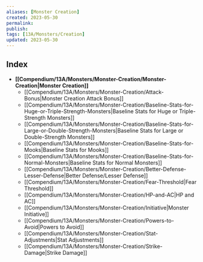 ```yaml
---
aliases: [Monster Creation]
created: 2023-05-30
permalink: 
publish: 
tags: [13A/Monsters/Creation]
updated: 2023-05-30
---
```


## Index

- **[[Compendium/13A/Monsters/Monster-Creation/Monster-Creation|Monster Creation]]**
	- [[Compendium/13A/Monsters/Monster-Creation/Attack-Bonus|Monster Creation Attack Bonus]]
	- [[Compendium/13A/Monsters/Monster-Creation/Baseline-Stats-for-Huge-or-Triple-Strength-Monsters|Baseline Stats for Huge or Triple-Strength Monsters]]
	- [[Compendium/13A/Monsters/Monster-Creation/Baseline-Stats-for-Large-or-Double-Strength-Monsters|Baseline Stats for Large or Double-Strength Monsters]]
	- [[Compendium/13A/Monsters/Monster-Creation/Baseline-Stats-for-Mooks|Baseline Stats for Mooks]]
	- [[Compendium/13A/Monsters/Monster-Creation/Baseline-Stats-for-Normal-Monsters|Baseline Stats for Normal Monsters]]
	- [[Compendium/13A/Monsters/Monster-Creation/Better-Defense-Lesser-Defense|Better Defense/Lesser Defense]]
	- [[Compendium/13A/Monsters/Monster-Creation/Fear-Threshold|Fear Threshold]]
	- [[Compendium/13A/Monsters/Monster-Creation/HP-and-AC|HP and AC]]
	- [[Compendium/13A/Monsters/Monster-Creation/Initiative|Monster Initiative]]
	- [[Compendium/13A/Monsters/Monster-Creation/Powers-to-Avoid|Powers to Avoid]]
	- [[Compendium/13A/Monsters/Monster-Creation/Stat-Adjustments|Stat Adjustments]]
	- [[Compendium/13A/Monsters/Monster-Creation/Strike-Damage|Strike Damage]]

